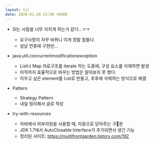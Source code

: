 ```yaml
---
layout: til
date: 2020-01-29 23:50 +0900
---
```


* SI는 사람을 너무 지치게 하는거 같다...ㅜㅜ
  * 요구사항이 자꾸 바뀌니 이게 정말 힘들다.
  * 설날 연휴에 구현만...

* java.util.concurrentmodificationexception
  * List나 Map 자료구조를 iterate 하는 도중에, 구성 요소를 삭제하면 발생
  * 아직까지 효율적으로 바꾸는 방법은 알아보지 못 했다.
  * 지우고 싶은 element를 List로 만들고, 추후에 삭제하는 방식으로 해결

* Pattern
  * Strategy Pattern
  * 내일 정리해서 글로 작성

* try-with-resources
  * 자바에서 외부자원을 사용할 때, 자동으로 닫아주는 구문
  * JDK 1.7에서 AutoClosable Interface가 추가되면서 생긴 기능
  * 정리된 사이트: https://multifrontgarden.tistory.com/192

